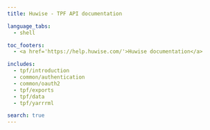 ```yaml
---
title: Huwise - TPF API documentation

language_tabs:
  - shell

toc_footers:
  - <a href='https://help.huwise.com/'>Huwise documentation</a>

includes:
  - tpf/introduction
  - common/authentication
  - common/oauth2
  - tpf/exports
  - tpf/data
  - tpf/yarrrml

search: true
---
```

